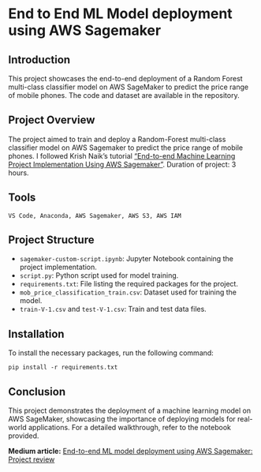 # End to End ML Model deployment using AWS Sagemaker

## Introduction

This project showcases the end-to-end deployment of a Random Forest multi-class classifier model on AWS SageMaker to predict the price range of mobile phones. The code and dataset are available in the repository. 

## Project Overview
The project aimed to train and deploy a Random-Forest multi-class classifier model on AWS Sagemaker to predict the price range of mobile phones. I followed Krish Naik’s tutorial [“End-to-end Machine Learning Project Implementation Using AWS Sagemaker”](https://www.youtube.com/watch?v=Le-A72NjaWs&list=PLZoTAELRMXVPS-dOaVbAux22vzqdgoGhG&index=17). Duration of project: 3 hours.

## Tools
`VS Code, Anaconda, AWS Sagemaker, AWS S3, AWS IAM`

## Project Structure

- `sagemaker-custom-script.ipynb`: Jupyter Notebook containing the project implementation.
- `script.py`: Python script used for model training.
- `requirements.txt`: File listing the required packages for the project.
- `mob_price_classification_train.csv`: Dataset used for training the model.
- `train-V-1.csv` and `test-V-1.csv`: Train and test data files.

## Installation

To install the necessary packages, run the following command:

```
pip install -r requirements.txt
```

## Conclusion

This project demonstrates the deployment of a machine learning model on AWS SageMaker, showcasing the importance of deploying models for real-world applications. For a detailed walkthrough, refer to the notebook provided.

**Medium article:** [End-to-end ML model deployment using AWS Sagemaker: Project review](https://medium.com/@pratishsmashankar/end-to-end-ml-model-deployment-using-aws-sagemaker-project-review-90df945d90df)

